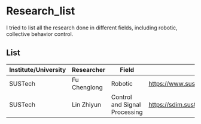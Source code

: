 # Research_list
I tried to list all the research done in different fields, including robotic, collective behavior control.
## List
| Institute/University | Researcher | Field | Website |
| --------- | ----------- |-------|---------|
| SUSTech | Fu Chenglong | Robotic | https://www.sustech.edu.cn/en/faculties/fuchenglong.html |
| SUSTech | Lin Zhiyun | Control and Signal Processing | https://sdim.sustech.edu.cn/index/teacher_detail?id=16 |
